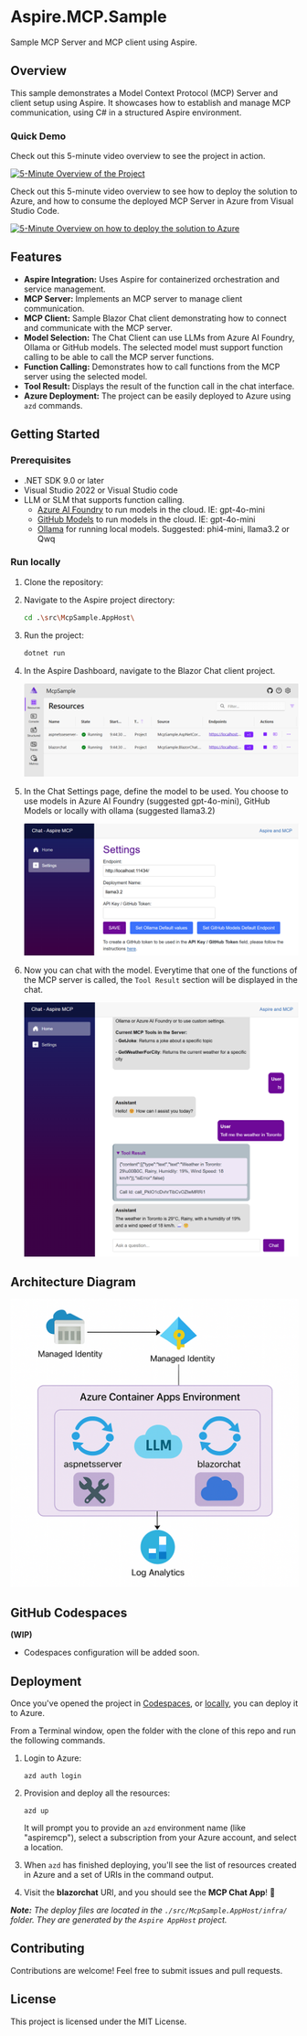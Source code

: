 # Aspire.MCP.Sample

Sample MCP Server and MCP client using Aspire.

## Overview

This sample demonstrates a Model Context Protocol (MCP) Server and client setup using Aspire. It showcases how to establish and manage MCP communication, using C# in a structured Aspire environment.

### Quick Demo

Check out this 5-minute video overview to see the project in action.

[![5-Minute Overview of the Project](https://img.youtube.com/vi/2holzbob1_I/0.jpg)](https://www.youtube.com/watch?v=2holzbob1_I)

Check out this 5-minute video overview to see how to deploy the solution to Azure, and how to consume the deployed MCP Server in Azure from Visual Studio Code.

[![5-Minute Overview on how to deploy the solution to Azure](https://img.youtube.com/vi/subvIWlrzu4/0.jpg)](https://www.youtube.com/watch?v=subvIWlrzu4)


## Features

- **Aspire Integration:** Uses Aspire for containerized orchestration and service management.
- **MCP Server:** Implements an MCP server to manage client communication.
- **MCP Client:** Sample Blazor Chat client demonstrating how to connect and communicate with the MCP server.
- **Model Selection:** The Chat Client can use LLMs from Azure AI Foundry, Ollama or GitHub models. The selected model must support function calling to be able to call the MCP server functions.
- **Function Calling:** Demonstrates how to call functions from the MCP server using the selected model.
- **Tool Result:** Displays the result of the function call in the chat interface.
- **Azure Deployment:** The project can be easily deployed to Azure using `azd` commands.

## Getting Started

### Prerequisites

- .NET SDK 9.0 or later  
- Visual Studio 2022 or Visual Studio code
- LLM or SLM that supports function calling.
  - [Azure AI Foundry](https://ai.azure.com) to run models in the cloud. IE: gpt-4o-mini
  - [GitHub Models](https://github.com/marketplace?type=models) to run models in the cloud. IE: gpt-4o-mini
  - [Ollama](https://ollama.com/) for running local models. Suggested: phi4-mini, llama3.2 or Qwq

### Run locally

1. Clone the repository:

1. Navigate to the Aspire project directory:

   ```bash
   cd .\src\McpSample.AppHost\
   ```

1. Run the project:

   ```bash
   dotnet run
   ```

1. In the Aspire Dashboard, navigate to the Blazor Chat client project.

    ![Aspire Dashboard](./images/20AspireDashboard.png)

1. In the Chat Settings page, define the model to be used. You choose to use models in Azure AI Foundry (suggested gpt-4o-mini), GitHub Models or locally with ollama (suggested llama3.2)

    ![Chat Settings](./images/25ChatSettings.png)

1. Now you can chat with the model. Everytime that one of the functions of the MCP server is called, the `Tool Result` section will be displayed in the chat.

    ![Chat Demo](./images/28ChatDemo.png)

## Architecture Diagram

![Architecture Diagram](./images/30ArchitecturalDiagram.png)

## GitHub Codespaces

**(WIP)**
- Codespaces configuration will be added soon.

## Deployment

Once you've opened the project in [Codespaces](#github-codespaces), or [locally](#run-locally), you can deploy it to Azure.

From a Terminal window, open the folder with the clone of this repo and run the following commands.

1. Login to Azure:

    ```shell
    azd auth login
    ```

1. Provision and deploy all the resources:

    ```shell
    azd up
    ```

    It will prompt you to provide an `azd` environment name (like "aspiremcp"), select a subscription from your Azure account, and select a location.

1. When `azd` has finished deploying, you'll see the list of resources created in Azure and a set of URIs in the command output.

1. Visit the **blazorchat** URI, and you should see the **MCP Chat App**! 🎉

***Note:** The deploy files are located in the `./src/McpSample.AppHost/infra/` folder. They are generated by the `Aspire AppHost` project.*

## Contributing

Contributions are welcome! Feel free to submit issues and pull requests.

## License

This project is licensed under the MIT License.